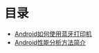 # 目录


* [Android如何使用蓝牙打印机](public/sim/Android如何使用蓝牙打印机/Android如何使用蓝牙打印机.md)
* [Android性能分析方法简介](public/sim/Android性能分析方法简介/Android性能分析方法简介.md)

